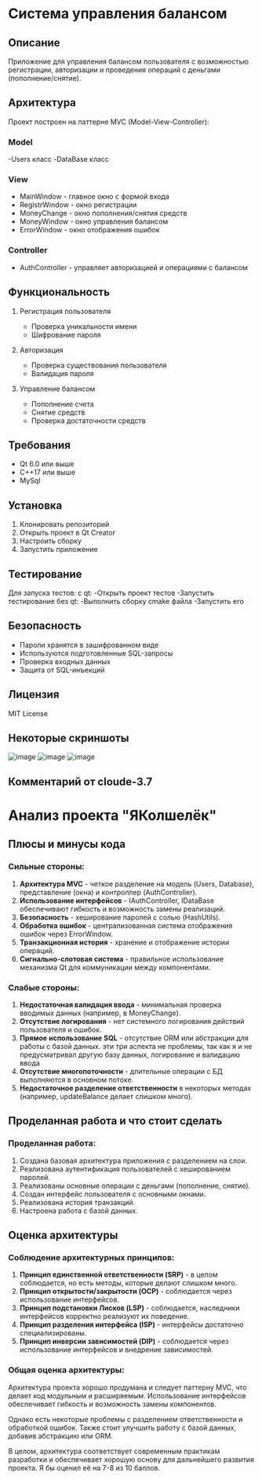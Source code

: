 # Система управления балансом

## Описание
Приложение для управления балансом пользователя с возможностью регистрации, авторизации и проведения операций с деньгами (пополнение/снятие).

## Архитектура
Проект построен на паттерне MVC (Model-View-Controller):

### Model
-Users класс
-DataBase класс

### View
- MainWindow - главное окно с формой входа
- RegistrWindow - окно регистрации
- MoneyChange - окно пополнения/снятия средств
- MoneyWindow - окно управления балансом
- ErrorWindow - окно отображения ошибок

### Controller
- AuthController - управляет авторизацией и операциями с балансом

## Функциональность
1. Регистрация пользователя
   - Проверка уникальности имени
   - Шифрование пароля
   
2. Авторизация
   - Проверка существования пользователя
   - Валидация пароля
   
3. Управление балансом
   - Пополнение счета
   - Снятие средств
   - Проверка достаточности средств

## Требования
- Qt 6.0 или выше
- C++17 или выше
- MySql

## Установка
1. Клонировать репозиторий
2. Открыть проект в Qt Creator
3. Настроить сборку
4. Запустить приложение

## Тестирование
Для запуска тестов:
с qt:
  -Открыть проект тестов
  -Запустить тестирование
без qt:
  -Выполнить сборку cmake файла
  -Запустить его

## Безопасность
- Пароли хранятся в зашифрованном виде
- Используются подготовленные SQL-запросы
- Проверка входных данных
- Защита от SQL-инъекций

## Лицензия
MIT License 
## Некоторые скриншоты
![image](https://github.com/user-attachments/assets/28d701ca-10d9-46d8-8ca9-0dcb9091a0d7)
![image](https://github.com/user-attachments/assets/f7b018e6-9777-4b5d-a99b-b7bd07f26140)
![image](https://github.com/user-attachments/assets/29f2029d-2c4a-45c1-b96d-10dd893109fc)
## Комментарий от cloude-3.7
# Анализ проекта "ЯКолшелёк"

## Плюсы и минусы кода

### Сильные стороны:
1. **Архитектура MVC** - четкое разделение на модель (Users, Database), представление (окна) и контроллер (AuthController).
2. **Использование интерфейсов** - IAuthController, IDataBase обеспечивают гибкость и возможность замены реализаций.
3. **Безопасность** - хеширование паролей с солью (HashUtils).
4. **Обработка ошибок** - централизованная система отображения ошибок через ErrorWindow.
5. **Транзакционная история** - хранение и отображение истории операций.
6. **Сигнально-слотовая система** - правильное использование механизма Qt для коммуникации между компонентами.

### Слабые стороны:
1. **Недостаточная валидация ввода** - минимальная проверка вводимых данных (например, в MoneyChange).
2. **Отсутствие логирования** - нет системного логирования действий пользователя и ошибок.
3. **Прямое использование SQL** - отсутствие ORM или абстракции для работы с базой данных.
эти три аспекта не проблемы, так как я и не предусматривал другую базу данных, логирование и валидацию ввода
4. **Отсутствие многопоточности** - длительные операции с БД выполняются в основном потоке.
5. **Недостаточное разделение ответственности** в некоторых методах (например, updateBalance делает слишком много).

## Проделанная работа и что стоит сделать

### Проделанная работа:
1. Создана базовая архитектура приложения с разделением на слои.
2. Реализована аутентификация пользователей с хешированием паролей.
3. Реализованы основные операции с деньгами (пополнение, снятие).
4. Создан интерфейс пользователя с основными окнами.
5. Реализована история транзакций.
6. Настроена работа с базой данных.

## Оценка архитектуры

### Соблюдение архитектурных принципов:
1. **Принцип единственной ответственности (SRP)** - в целом соблюдается, но есть методы, которые делают слишком много.
2. **Принцип открытости/закрытости (OCP)** - соблюдается через использование интерфейсов.
3. **Принцип подстановки Лисков (LSP)** - соблюдается, наследники интерфейсов корректно реализуют их поведение.
4. **Принцип разделения интерфейса (ISP)** - интерфейсы достаточно специализированы.
5. **Принцип инверсии зависимостей (DIP)** - соблюдается через использование интерфейсов и внедрение зависимостей.

### Общая оценка архитектуры:
Архитектура проекта хорошо продумана и следует паттерну MVC, что делает код модульным и расширяемым. Использование интерфейсов обеспечивает гибкость и возможность замены компонентов. 

Однако есть некоторые проблемы с разделением ответственности и обработкой ошибок. Также стоит улучшить работу с базой данных, добавив абстракцию или ORM.

В целом, архитектура соответствует современным практикам разработки и обеспечивает хорошую основу для дальнейшего развития проекта. Я бы оценил её на 7-8 из 10 баллов.
